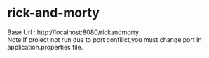 # rick-and-morty
Base Url : http://localhost:8080/rickandmorty <br>
Note:If project not run due to port confilict,you must change port in application.properties file.
